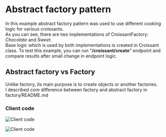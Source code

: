 # Abstract factory pattern

In this example abstract factory pattern was used to use different cooking logic for various croissants.  
As you can see, there are two implementations of CroissantFactory: *Chocolate* and *Sweet*.  
Base logic which is used by both implementations is created in Croissant class.
To test this example, you can run "**/croissant/create**" endpoint and compare results after small change in endpoint logic.

## Abstract factory vs Factory

Unlike factory, its main purpose is to create objects or another factories.  
I described core difference between factory and abstract factory in factory/README.md

### Client code
![Client code](https://raw.githubusercontent.com/h4570/design-patterns/abstract-factory/pic-1.png)

![Client code](https://raw.githubusercontent.com/h4570/design-patterns/abstract-factory/pic-2.png)
